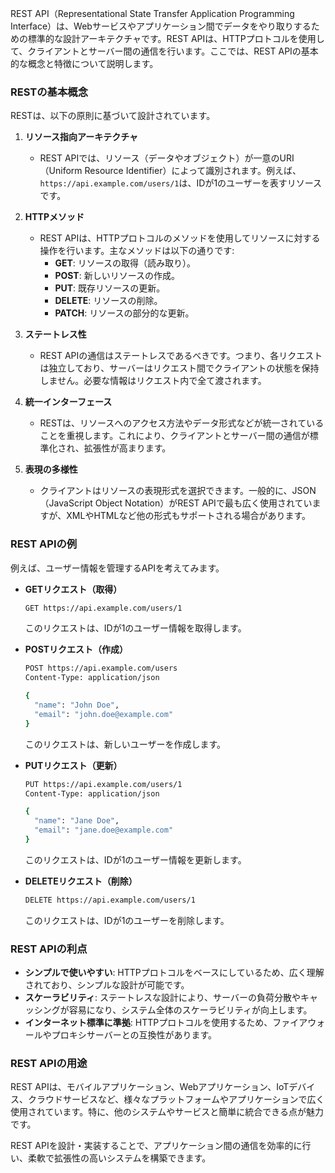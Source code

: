 REST API（Representational State Transfer Application Programming Interface）は、Webサービスやアプリケーション間でデータをやり取りするための標準的な設計アーキテクチャです。REST APIは、HTTPプロトコルを使用して、クライアントとサーバー間の通信を行います。ここでは、REST APIの基本的な概念と特徴について説明します。

### RESTの基本概念

RESTは、以下の原則に基づいて設計されています。

1. **リソース指向アーキテクチャ**
   - REST APIでは、リソース（データやオブジェクト）が一意のURI（Uniform Resource Identifier）によって識別されます。例えば、`https://api.example.com/users/1`は、IDが1のユーザーを表すリソースです。

2. **HTTPメソッド**
   - REST APIは、HTTPプロトコルのメソッドを使用してリソースに対する操作を行います。主なメソッドは以下の通りです:
     - **GET**: リソースの取得（読み取り）。
     - **POST**: 新しいリソースの作成。
     - **PUT**: 既存リソースの更新。
     - **DELETE**: リソースの削除。
     - **PATCH**: リソースの部分的な更新。

3. **ステートレス性**
   - REST APIの通信はステートレスであるべきです。つまり、各リクエストは独立しており、サーバーはリクエスト間でクライアントの状態を保持しません。必要な情報はリクエスト内で全て渡されます。

4. **統一インターフェース**
   - RESTは、リソースへのアクセス方法やデータ形式などが統一されていることを重視します。これにより、クライアントとサーバー間の通信が標準化され、拡張性が高まります。

5. **表現の多様性**
   - クライアントはリソースの表現形式を選択できます。一般的に、JSON（JavaScript Object Notation）がREST APIで最も広く使用されていますが、XMLやHTMLなど他の形式もサポートされる場合があります。

### REST APIの例

例えば、ユーザー情報を管理するAPIを考えてみます。

- **GETリクエスト（取得）**
  ```bash
  GET https://api.example.com/users/1
  ```
  このリクエストは、IDが1のユーザー情報を取得します。

- **POSTリクエスト（作成）**
  ```bash
  POST https://api.example.com/users
  Content-Type: application/json

  {
    "name": "John Doe",
    "email": "john.doe@example.com"
  }
  ```
  このリクエストは、新しいユーザーを作成します。

- **PUTリクエスト（更新）**
  ```bash
  PUT https://api.example.com/users/1
  Content-Type: application/json

  {
    "name": "Jane Doe",
    "email": "jane.doe@example.com"
  }
  ```
  このリクエストは、IDが1のユーザー情報を更新します。

- **DELETEリクエスト（削除）**
  ```bash
  DELETE https://api.example.com/users/1
  ```
  このリクエストは、IDが1のユーザーを削除します。

### REST APIの利点

- **シンプルで使いやすい**: HTTPプロトコルをベースにしているため、広く理解されており、シンプルな設計が可能です。
- **スケーラビリティ**: ステートレスな設計により、サーバーの負荷分散やキャッシングが容易になり、システム全体のスケーラビリティが向上します。
- **インターネット標準に準拠**: HTTPプロトコルを使用するため、ファイアウォールやプロキシサーバーとの互換性があります。

### REST APIの用途

REST APIは、モバイルアプリケーション、Webアプリケーション、IoTデバイス、クラウドサービスなど、様々なプラットフォームやアプリケーションで広く使用されています。特に、他のシステムやサービスと簡単に統合できる点が魅力です。

REST APIを設計・実装することで、アプリケーション間の通信を効率的に行い、柔軟で拡張性の高いシステムを構築できます。
